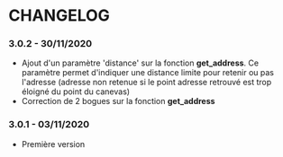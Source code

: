 # CHANGELOG

### 3.0.2 - 30/11/2020

* Ajout d'un paramètre 'distance' sur la fonction **get_address**. Ce paramètre permet d'indiquer une distance limite pour retenir ou pas l'adresse (adresse non retenue si le point adresse retrouvé est trop éloigné du point du canevas)
* Correction de 2 bogues sur la fonction **get_address**

### 3.0.1 - 03/11/2020

* Première version